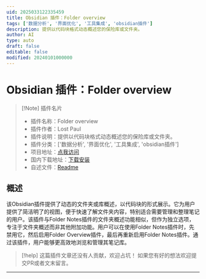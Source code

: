```yaml
---
uid: 2025033122335459
title: Obsidian 插件：Folder overview
tags: ['数据分析', '界面优化', '工具集成', 'obsidian插件']
description: 提供以代码块格式动态概述您的保险库或文件夹。
author: AI
type: auto
draft: false
editable: false
modified: 20240101000000
---
```


# Obsidian 插件：Folder overview

> [!Note] 插件名片
> - 插件名称：Folder overview
> - 插件作者：Lost Paul
> - 插件说明：提供以代码块格式动态概述您的保险库或文件夹。
> - 插件分类：['数据分析', '界面优化', '工具集成', 'obsidian插件']
> - 项目地址：[点我访问](https://github.com/LostPaul/obsidian-folder-overview)
> - 国内下载地址：[下载安装](https://pkmer.cn/products/plugin/pluginMarket/?folder-overview)
> - 自述文件：[Readme](https://ghproxy.net/https://raw.githubusercontent.com/LostPaul/obsidian-folder-overview/main/README.md)



## 概述

该Obsidian插件提供了动态的文件夹或库概述，以代码块的形式展示。它为用户提供了简洁明了的视图，便于快速了解文件夹内容，特别适合需要管理和整理笔记的用户。该插件与Folder Notes插件的文件夹概述功能相似，但作为独立选项，专注于文件夹概述而非其他附加功能。用户可以在使用Folder Notes插件时，先禁用它，然后启用Folder Overview插件，最后再重新启用Folder Notes插件。通过该插件，用户能够更高效地浏览和管理其笔记库。


> [!help] 
> 这篇插件文章还没有人贡献，欢迎占坑！
> 如果您有好的想法欢迎提交PR或者文末留言。
> 

---



